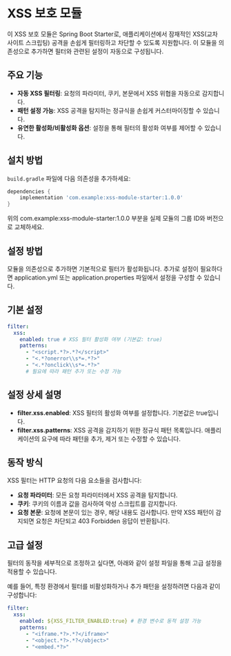 # XSS 보호 모듈

이 XSS 보호 모듈은 Spring Boot Starter로, 애플리케이션에서 잠재적인 XSS(교차 사이트 스크립팅) 공격을 손쉽게 필터링하고 차단할 수 있도록 지원합니다. 이 모듈을 의존성으로 추가하면 필터와
관련된 설정이 자동으로 구성됩니다.

## 주요 기능

- **자동 XSS 필터링**: 요청의 파라미터, 쿠키, 본문에서 XSS 위협을 자동으로 감지합니다.
- **패턴 설정 가능**: XSS 공격을 탐지하는 정규식을 손쉽게 커스터마이징할 수 있습니다.
- **유연한 활성화/비활성화 옵션**: 설정을 통해 필터의 활성화 여부를 제어할 수 있습니다.

## 설치 방법

`build.gradle` 파일에 다음 의존성을 추가하세요:

```groovy
dependencies {
    implementation 'com.example:xss-module-starter:1.0.0'
}
```

위의 com.example:xss-module-starter:1.0.0 부분을 실제 모듈의 그룹 ID와 버전으로 교체하세요.

## 설정 방법

모듈을 의존성으로 추가하면 기본적으로 필터가 활성화됩니다. 추가로 설정이 필요하다면 application.yml 또는 application.properties 파일에서 설정을 구성할 수 있습니다.

## 기본 설정

```yaml
filter:
  xss:
    enabled: true # XSS 필터 활성화 여부 (기본값: true)
    patterns:
      - "<script.*?>.*?</script>"
      - "<.*?onerror\\s*=.*?>"
      - "<.*?onclick\\s*=.*?>"
      # 필요에 따라 패턴 추가 또는 수정 가능
```

## 설정 상세 설명

- **filter.xss.enabled**: XSS 필터의 활성화 여부를 설정합니다. 기본값은 true입니다.
- **filter.xss.patterns**: XSS 공격을 감지하기 위한 정규식 패턴 목록입니다. 애플리케이션의 요구에 따라 패턴을 추가, 제거 또는 수정할 수 있습니다.

## 동작 방식

XSS 필터는 HTTP 요청의 다음 요소들을 검사합니다:

- **요청 파라미터**: 모든 요청 파라미터에서 XSS 공격을 탐지합니다.
- **쿠키**: 쿠키의 이름과 값을 검사하여 악성 스크립트를 감지합니다.
- **요청 본문**: 요청에 본문이 있는 경우, 해당 내용도 검사합니다.
  만약 XSS 패턴이 감지되면 요청은 차단되고 403 Forbidden 응답이 반환됩니다.

## 고급 설정

필터의 동작을 세부적으로 조정하고 싶다면, 아래와 같이 설정 파일을 통해 고급 설정을 적용할 수 있습니다.

예를 들어, 특정 환경에서 필터를 비활성화하거나 추가 패턴을 설정하려면 다음과 같이 구성합니다:

```yaml
filter:
  xss:
    enabled: ${XSS_FILTER_ENABLED:true} # 환경 변수로 동적 설정 가능
    patterns:
      - "<iframe.*?>.*?</iframe>"
      - "<object.*?>.*?</object>"
      - "<embed.*?>"

```